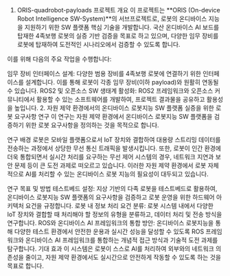 1. ORIS-quadrobot-payloads 프로젝트 개요
이 프로젝트는 **ORIS (On-device Robot Intelligence SW-System)**의 서브프로젝트로, 로봇의 온디바이스 지능을 지원하기 위한 SW 플랫폼 핵심 기술을 개발합니다. 국산 온디바이스 AI 보드를 탑재한 4족보행 로봇의 실증 기반 검증을 목표로 하고 있으며, 다양한 임무 장비를 로봇에 탑재하여 도전적인 시나리오에서 검증할 수 있도록 합니다.

이를 위해 다음의 주요 작업을 수행합니다:

임무 장비 인터페이스 설계: 다양한 범용 장비를 4족보행 로봇에 연결하기 위한 인터페이스를 설계합니다. 이를 통해 로봇이 각종 임무 장비(이하 payload)와 원활히 연동될 수 있습니다.
ROS2 및 오픈소스 SW 생태계 활성화: ROS2 프레임워크와 오픈소스 커뮤니티에서 활용할 수 있는 소프트웨어를 개발하여, 프로젝트 결과물을 공유하고 활용성을 높입니다.
2. 자원 제약 환경에서의 온디바이스 로봇지능 SW 플랫폼 실증을 위한 로봇 요구사항 연구
이 연구는 자원 제약 환경에서 온디바이스 로봇지능 SW 플랫폼을 검증하기 위한 로봇 요구사항을 정의하는 것을 목적으로 합니다.

연구 배경
로봇은 모바일 플랫폼으로서 IoT 장치와 결합하여 대용량 스트리밍 데이터를 전송하는 과정에서 상당한 무선 통신 트래픽을 발생시킵니다. 또한, 로봇이 인간 환경에 더욱 통합되면서 실시간 처리를 요구하는 무선 제어 시스템의 경우, 네트워크 지연과 보안 문제 등이 큰 도전 과제로 떠오르고 있습니다. 이러한 자원 제약 환경에서 로봇 자체적으로 AI를 처리할 수 있는 온디바이스 로봇 지능의 필요성이 대두되고 있습니다.

연구 목표 및 방법
테스트베드 설정: 지상 기반의 다족 로봇을 테스트베드로 활용하여, 온디바이스 로봇지능 SW 플랫폼의 요구사항을 검증하고 로봇 운영을 위한 하드웨어 아키텍처 요건을 규정합니다.
로봇 내 정보 처리 요건 분류: 로봇 시스템 내에서 다양한 IoT 장치와 결합할 때 처리해야 할 정보의 유형을 분류하고, 데이터 처리 및 전송 방식을 연구합니다.
ROS와 온디바이스 AI 프레임워크의 통합 방안: 온디바이스 로봇지능을 통해 다양한 테스트 환경에서 안전한 운용과 실시간 성능을 달성할 수 있도록 ROS 프레임워크와 온디바이스 AI 프레임워크를 통합하는 개념적 접근 방식과 기술적 도전 과제를 탐구합니다.
기대 효과
이 시스템은 로봇이 스스로 AI를 처리하여 외부와의 네트워크 의존성을 줄이고, 자원 제약 환경에서도 실시간으로 안전하게 작동할 수 있도록 하는 것을 목표로 합니다.
